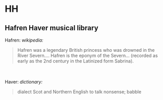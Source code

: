 # HH
Hafren Haver musical library
-----
Hafren:
  	<cite>
		wikipedia:
	</cite>
	<blockquote cite="https://en.wikipedia.org/wiki/Hafren">
		Hafren was a legendary British princess who was drowned in the River
		Severn.... Hafren is the eponym of the Severn... (recorded as early as
		the 2nd century in the Latinized form Sabrina).
	</blockquote><br />  	
  	Haver:
  	<cite>
		dictionary:
	</cite>
	<blockquote cite="https://www.thefreedictionary.com/haver">
		dialect Scot and Northern English to talk nonsense; babble
	</blockquote>
